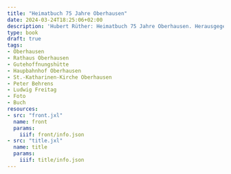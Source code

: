 ```yaml
---
title: "Heimatbuch 75 Jahre Oberhausen"
date: 2024-03-24T18:25:06+02:00
description: 'Hubert Rüther: Heimatbuch 75 Jahre Oberhausen. Herausgegeben von der Stadtverwaltung Oberhausen (Rhld) 1937. <a class="worldcat" href="https://www.worldcat.org/de/title/1075134717">&nbsp;</a>'
type: book
draft: true
tags:
- Oberhausen
- Rathaus Oberhausen
- Gutehoffnungshütte
- Haupbahnhof Oberhausen
- St.-Katharinen-Kirche Oberhausen
- Peter Behrens
- Ludwig Freitag
- Foto
- Buch
resources:
- src: "front.jxl"
  name: front
  params:
    iiif: front/info.json
- src: "title.jxl"
  name: title
  params:
    iiif: title/info.json
---
```

